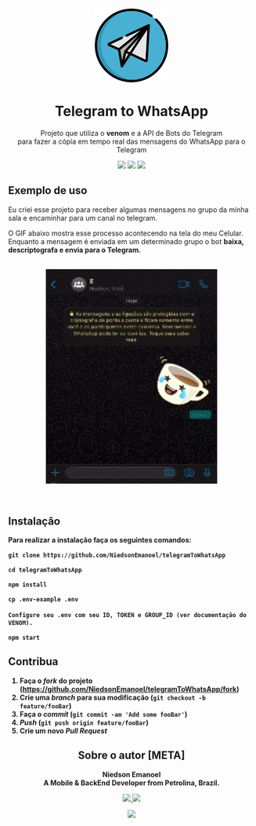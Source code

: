 <html>
    <p align="center">
        <img src="./assets/telegram-svgrepo-com.svg" width="150px"/>
    </p>
    <h1 align="center">Telegram to WhatsApp</h1>
    <p align="center">Projeto que utiliza o <b>venom</b> e a API de Bots do Telegram
        <br>para fazer a cópia em tempo real das mensagens do WhatsApp para o Telegram
    </p>
    <p align="center">
        <img src="https://img.shields.io/github/package-json/v/NiedsonEmanoel/telegramToWhatsApp">
        <img src="https://img.shields.io/github/issues/NiedsonEmanoel/telegramToWhatsApp">
        <img src="https://img.shields.io/github/languages/code-size/NiedsonEmanoel/telegramToWhatsApp">
    </p>
    <h2></h2>
    <h2>Exemplo de uso</h2>
    <p>Eu criei esse projeto para receber algumas mensagens no grupo da minha sala e encaminhar para um canal no telegram.</p>
    <span>O GIF abaixo mostra esse processo acontecendo na tela do meu Celular.<br>
    Enquanto a mensagem é enviada em um determinado grupo o bot <b>baixa, descriptografa e envia para o Telegram.<b> 
    </span>
    <p align="center"><br>
        <img src="./assets/img1.gif" width="350px">
    </p>
    <br>
    <h2></h2>
    <h2>Instalação</h2>
    <p>Para realizar a instalação faça os seguintes comandos:</p>
    
</html>

```
git clone https://github.com/NiedsonEmanoel/telegramToWhatsApp
```
```
cd telegramToWhatsApp
```
```
npm install
```
```
cp .env-example .env

Configure seu .env com seu ID, TOKEN e GROUP_ID (ver documentação do VENOM). 
```
```
npm start
```
## 
## Contribua

1. Faça o _fork_ do projeto (<https://github.com/NiedsonEmanoel/telegramToWhatsApp/fork>)
2. Crie uma _branch_ para sua modificação (`git checkout -b feature/fooBar`)
3. Faça o _commit_ (`git commit -am 'Add some fooBar'`)
4. _Push_ (`git push origin feature/fooBar`)
5. Crie um novo _Pull Request_

<html>
<h2></h2>
<h2 align= "center">Sobre o autor [META]</h2>
<p align='center'>
<b>Niedson Emanoel<b><br>
  A Mobile & BackEnd Developer from Petrolina, Brazil.
</p>

<p align='center'>
  <a href="https://www.linkedin.com/in/niedsonemanoel/">
    <img src="https://img.shields.io/badge/linkedin-%230077B5.svg?&style=for-the-badge&logo=linkedin&logoColor=white" />
  </a>
  <a href="https://instagram.com/niedsonemanoel">
    <img src="https://img.shields.io/badge/instagram-%23E4405F.svg?&style=for-the-badge&logo=instagram&logoColor=white" />        
  </a>
</p>
<p align='center'>
  <a href="#"><img src="https://github-readme-stats.vercel.app/api?username=NiedsonEmanoel&show_icons=true&count_private=true&theme=tokyonight" width="350"></a>
</p>
</html>